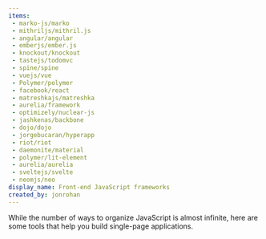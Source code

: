```yaml
---
items:
 - marko-js/marko
 - mithriljs/mithril.js
 - angular/angular
 - emberjs/ember.js
 - knockout/knockout
 - tastejs/todomvc
 - spine/spine
 - vuejs/vue
 - Polymer/polymer
 - facebook/react
 - matreshkajs/matreshka
 - aurelia/framework
 - optimizely/nuclear-js
 - jashkenas/backbone
 - dojo/dojo
 - jorgebucaran/hyperapp
 - riot/riot
 - daemonite/material
 - polymer/lit-element
 - aurelia/aurelia
 - sveltejs/svelte
 - neomjs/neo
display_name: Front-end JavaScript frameworks
created_by: jonrohan
---
```

While the number of ways to organize JavaScript is almost infinite, here are some tools that help you build single-page applications.
